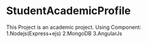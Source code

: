 # StudentAcademicProfile
This Project is an academic project.
Using Component:
1.Nodejs(Express+ejs)
2.MongoDB
3.AngularJs
